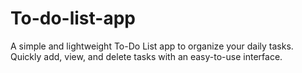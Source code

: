 # To-do-list-app
A simple and lightweight To-Do List app to organize your daily tasks. Quickly add, view, and delete tasks with an easy-to-use interface.
